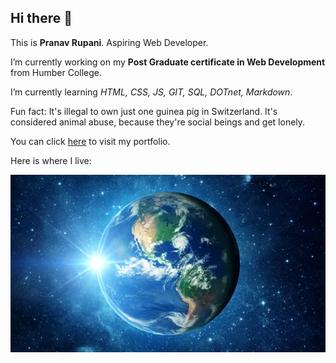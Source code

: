 ## Hi there 👋

This is **Pranav Rupani**. Aspiring Web Developer.

I’m currently working on my **Post Graduate certificate in Web Development** from Humber College.

I’m currently learning *HTML, CSS, JS, GIT, SQL, DOTnet, Markdown*.

Fun fact: It's illegal to own just one guinea pig in Switzerland. It's considered animal abuse, because they're social beings and get lonely.

You can click [here](https://www.youtube.com/watch?v=dQw4w9WgXcQ) to visit my portfolio.

Here is where I live:

![My Home](planet.webp)

<!--
**pranavrupani/pranavrupani** is a ✨ _special_ ✨ repository because its `README.md` (this file) appears on your GitHub profile.

Here are some ideas to get you started:

- 🔭 I’m currently working on ...
- 🌱 I’m currently learning ...
- 👯 I’m looking to collaborate on ...
- 🤔 I’m looking for help with ...
- 💬 Ask me about ...
- 📫 How to reach me: ...
- 😄 Pronouns: ...
- ⚡ Fun fact: ...
-->
